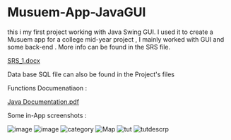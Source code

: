 # Musuem-App-JavaGUI
this i my first project working with Java Swing GUI.
I used it to create a Musuem app for a college mid-year project , I mainly worked with GUI and some back-end .
More info can be found in the SRS file.

[SRS_1.docx](https://github.com/seifmostafa73/Musuem-App-JavaGUI/files/8045714/SRS_1.docx)

Data base SQL file can also be found in the Project's files

Functions Documenatiaon :

[Java Documentation.pdf](https://github.com/seifmostafa73/Musuem-App-JavaGUI/files/8045721/Java.Documentation.pdf)

Some in-App screenshots :

![image](https://user-images.githubusercontent.com/55613060/153532525-682c8a40-0f77-4590-883a-f5f8bf770937.png)
![image](https://user-images.githubusercontent.com/55613060/153532563-d4ba267b-d8ef-48bf-95b9-db0837e2ed5d.png)
![category](https://user-images.githubusercontent.com/55613060/153532857-9a91e7ee-c34e-4a7a-93a4-dcdc5df9d93c.jpeg)
![Map](https://user-images.githubusercontent.com/55613060/153532862-22a0f4fc-69f0-457f-8e44-c4a4e21c7ea7.jpeg)
![tut](https://user-images.githubusercontent.com/55613060/153532863-250387e8-fee6-4f29-a138-ac150cf76192.jpeg)
![tutdescrp](https://user-images.githubusercontent.com/55613060/153532865-e2b3c757-fe12-442b-bfcb-b41a5c18af64.jpeg)
